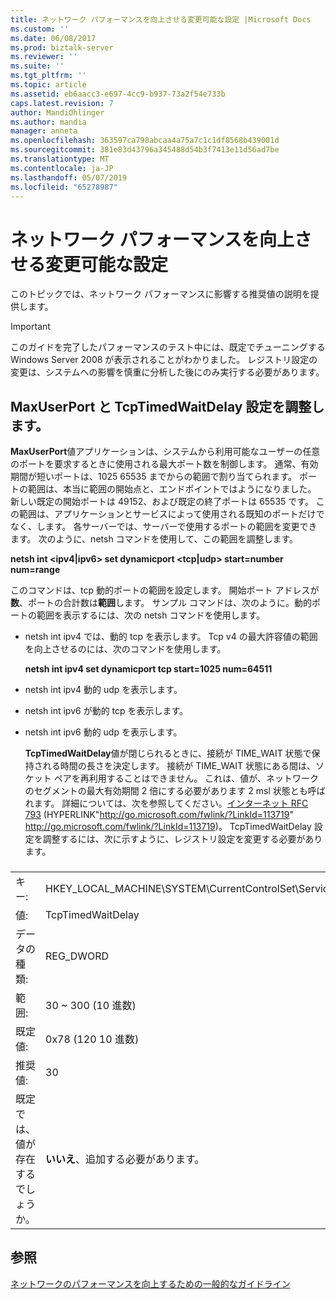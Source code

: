 ```yaml
---
title: ネットワーク パフォーマンスを向上させる変更可能な設定 |Microsoft Docs
ms.custom: ''
ms.date: 06/08/2017
ms.prod: biztalk-server
ms.reviewer: ''
ms.suite: ''
ms.tgt_pltfrm: ''
ms.topic: article
ms.assetid: eb6aacc3-e697-4cc9-b937-73a2f54e733b
caps.latest.revision: 7
author: MandiOhlinger
ms.author: mandia
manager: anneta
ms.openlocfilehash: 363597ca798abcaa4a75a7c1c1df8568b439001d
ms.sourcegitcommit: 381e83d43796a345488d54b3f7413e11d56ad7be
ms.translationtype: MT
ms.contentlocale: ja-JP
ms.lasthandoff: 05/07/2019
ms.locfileid: "65278987"
---
```

# <a name="settings-that-can-be-modified-to-improve-network-performance"></a>ネットワーク パフォーマンスを向上させる変更可能な設定
このトピックでは、ネットワーク パフォーマンスに影響する推奨値の説明を提供します。  
  
> [!IMPORTANT]  
>  このガイドを完了したパフォーマンスのテスト中には、既定でチューニングする Windows Server 2008 が表示されることがわかりました。 レジストリ設定の変更は、システムへの影響を慎重に分析した後にのみ実行する必要があります。  
  
## <a name="adjust-the-maxuserport-and-tcptimedwaitdelay-settings"></a>MaxUserPort と TcpTimedWaitDelay 設定を調整します。  
 **MaxUserPort**値アプリケーションは、システムから利用可能なユーザーの任意のポートを要求するときに使用される最大ポート数を制御します。 通常、有効期間が短いポートは、1025 65535 までからの範囲で割り当てられます。 ポートの範囲は、本当に範囲の開始点と、エンドポイントではようになりました。 新しい既定の開始ポートは 49152、および既定の終了ポートは 65535 です。 この範囲は、アプリケーションとサービスによって使用される既知のポートだけでなく、します。 各サーバーでは、サーバーで使用するポートの範囲を変更できます。 次のように、netsh コマンドを使用して、この範囲を調整します。  
  
 **netsh int \<ipv4&#124;ipv6\> set dynamicport \<tcp&#124;udp\> start=number num=range**  
  
 このコマンドは、tcp 動的ポートの範囲を設定します。 開始ポート アドレスが**数**、ポートの合計数は**範囲**します。 サンプル コマンドは、次のように。動的ポートの範囲を表示するには、次の netsh コマンドを使用します。  
  
- netsh int ipv4 では、動的 tcp を表示します。 Tcp v4 の最大許容値の範囲を向上させるのには、次のコマンドを使用します。  
  
   **netsh int ipv4 set dynamicport tcp start=1025 num=64511**  
  
- netsh int ipv4 動的 udp を表示します。  
  
- netsh int ipv6 が動的 tcp を表示します。  
  
- netsh int ipv6 動的 udp を表示します。  
  
  **TcpTimedWaitDelay**値が閉じられるときに、接続が TIME_WAIT 状態で保持される時間の長さを決定します。 接続が TIME_WAIT 状態にある間は、ソケット ペアを再利用することはできません。 これは、値が、ネットワークのセグメントの最大有効期間 2 倍にする必要があります 2 msl 状態とも呼ばれます。 詳細については、次を参照してください。[インターネット RFC 793](http://go.microsoft.com/fwlink/?LinkId=113719) (HYPERLINK"<http://go.microsoft.com/fwlink/?LinkId=113719>" <http://go.microsoft.com/fwlink/?LinkId=113719>)。 TcpTimedWaitDelay 設定を調整するには、次に示すように、レジストリ設定を変更する必要があります。  
  
###  
  
|||  
|-|-|  
|キー:|HKEY_LOCAL_MACHINE\SYSTEM\CurrentControlSet\Services\Tcpip\Parameters|  
|値: |TcpTimedWaitDelay|  
|データの種類:|REG_DWORD|  
|範囲:|30 ~ 300 (10 進数)|  
|既定値:|0x78 (120 10 進数)|  
|推奨値:|30|  
|既定では、値が存在するでしょうか。|**いいえ**、追加する必要があります。|  
  
## <a name="see-also"></a>参照  
 [ネットワークのパフォーマンスを向上するための一般的なガイドライン](../technical-guides/general-guidelines-for-improving-network-performance.md)
